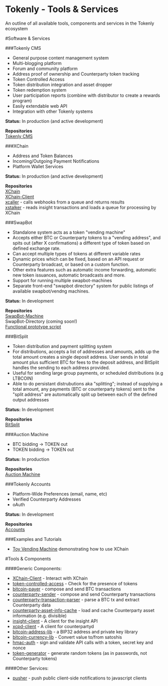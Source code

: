 # Tokenly - Tools & Services

An outline of all available tools, components and services in the Tokenly ecosystem

#Software & Services

###Tokenly CMS

* General purpose content management system
* Multi-blogging platform
* Forum and community platform
* Address proof of ownership and Counterparty token tracking
* Token Controlled Access
* Token distribution integration and asset dropper
* Token redemption system
* User participation reports (combine with distributor to create a rewards program)
* Easily extendable web API
* Integration with other Tokenly systems

**Status:** In production (and active development)

**Repositories**  
[Tokenly CMS](https://github.com/tokenly/tokenly-cms)

###XChain

* Address and Token Balances  
* Incoming/Outgoing Payment Notifications  
* Platform Wallet Services

**Status:** In production (and active development)

**Repositories**  
[XChain](https://github.com/tokenly/xchain)  
[XChain-Client](https://github.com/tokenly/xchain-client)  
[xcaller](https://github.com/tokenly/xcaller) - calls webhooks from a queue and returns results  
[xstalker](https://github.com/tokenly/xstalker) - reads insight transactions and loads a queue for processing by XChain

###SwapBot

* Standalone system acts as a token "vending machine"
* Accepts either BTC or Counterparty tokens to a "vending address", and spits out (after X confirmations) a different type of token based on defined exchange rate.
* Can accept multiple types of tokens at different variable rates
* Dynamic prices which can be fixed, based on an API request or Counterparty broadcast, or based on a custom function.
* Other extra features such as automatic income forwarding, automatic new token issuances, automatic broadcasts and more.
* Support for running multiple swapbot-machines
* Separate front-end "swapbot directory" system for public listings of available swapbot/vendng machines.

**Status:** In development

**Repositories**  
[SwapBot-Machine](https://github.com/tokenly/swapbot)  
SwapBot-Directory (coming soon!)  
[Functional prototype script](https://github.com/tokenly/xcp-gateway)

###BitSplit

* Token distribution and payment splitting system
* For distributions, accepts a list of addresses and amounts, adds up the total amount creates a single deposit address. User sends in total amount plus sufficient BTC for fees to the deposit address, and BitSplit handles the sending to each address provided.
* Useful for sending large group payments, or scheduled distributions (e.g LTBCOIN)
* Able to do persistant distrubutions aka "splitting"; instead of supplying a total amount, any payments (BTC or counterparty tokens) sent to the "split address" are automatically split up between each of the defined output addresses

**Status:** In development

**Repositories**  
[BitSplit](https://github.com/tokenly/BitSplit)

###Auction Machine

* BTC bidding -> TOKEN out  
* TOKEN bidding -> TOKEN out

**Status:** In production

**Repositories**  
[Auction Machine](https://github.com/tokenly/auction-machine)

###Tokenly Accounts

* Platform-Wide Preferences (email, name, etc)  
* Verified Counterparty Addresses  
* oAuth

**Status:** In development

**Repositories**  
[Accounts](https://github.com/tokenly/accounts)

###Examples and Tutorials

* [Toy Vending Machine](https://github.com/tokenly/toy-vending-machine) demonstrating how to use XChain

#Tools & Components

####Generic Components:

* [XChain-Client](https://github.com/tokenly/xchain-client) - Interact with XChain
* [token-controlled-access](https://github.com/tokenly/token-controlled-access) - Check for the presence of tokens
* [bitcoin-payer](https://github.com/tokenly/bitcoin-payer) - compose and send BTC transactions
* [counterparty-sender](https://github.com/tokenly/counterparty-sender) - compose and send Counterparty transactions
* [counterparty-transaction-parser](https://github.com/tokenly/counterparty-transaction-parser) - parse a BTC tx and extract Counterparty data
* [counterparty-asset-info-cache](https://github.com/tokenly/counterparty-asset-info-cache) - load and cache Counterparty asset information (e.g. divisible)
* [insight-client](https://github.com/tokenly/insight-client) - A client for the insight API
* [xcpd-client](https://github.com/tokenly/xcpd-client) - A client for counterpartyd
* [bitcoin-address-lib](https://github.com/tokenly/bitcoin-address-lib) - a BIP32 address and private key library
* [bitcoin-currency-lib](https://github.com/tokenly/bitcoin-currency-lib) - Convert value to/from satoshis
* [hmac-auth](https://github.com/tokenly/hmac-auth) - sign and validate API calls with a token, secret key and nonce
* [token-generator](https://github.com/tokenly/token-generator) - generate random tokens (as in passwords, not Counterparty tokens)

####Other Services:
* [pusher](https://github.com/tokenly/pusher) - push public client-side notifications to javascript clients



